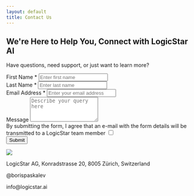 ```yaml
---
layout: default
title: Contact Us
---
```





<div class="contactmain_section">
    <div class="container">
        <div class="row justify-content-center">
            <div class="col-lg-6 col-md-6 col-12">
                <div class="main_title_sec">
                    <h2 class="main_title">We're Here to Help You, Connect with LogicStar AI</h2>
                    <p>Have questions, need support, or just want to learn more?</p>
                </div>
                <form action="https://formcarry.com/s/iy9helLGmjq" method="POST">
                    <!-- <div class="">
                        <label for="userTypeDescription" class="form-label">We're Here to Help You, Connect with LogicStar AI</label>
                        <div class="btn-group-toggle mt-2" data-toggle="buttons">
                            <input type="radio" class="btn-check" id="customer" autocomplete="off" value="customer" name="updateType" checked>
                            <label class="btn btn-outline-secondary" for="customer"><i class="fas fa-user"></i> Customer</label>
                            <input type="radio" class="btn-check" id="employee" autocomplete="off" value="employee" name="updateType">
                            <label class="btn btn-outline-secondary" for="employee"><i class="fas fa-user-tie"></i> Employee</label>
                            <input type="radio" class="btn-check" id="investor" autocomplete="off" value="investor" name="updateType">
                            <label class="btn btn-outline-secondary" for="investor"><i class="fas fa-hand-holding-usd"></i> Investor</label>
                            <input type="radio" class="btn-check" id="general" autocomplete="off" value="general" name="updateType">
                            <label class="btn btn-outline-secondary" for="general"><i class="fas fa-cog"></i> General</label>
                        </div>
                    </div> -->
                    <div class="row">
                        <div class="col-lg-6"> 
                            <div class="form-group">
                                <label for="firstName" class="form-label">First Name *</label>
                                <input type="text" class="form-control" id="firstName" name="firstName" placeholder="Enter first name" required>
                            </div>
                        </div>
                        <div class="col-lg-6">
                            <div class="form-group">
                                <label for="lastName" class="form-label">Last Name *</label>
                                <input type="text" class="form-control" id="lastName" name="lastName" placeholder="Enter last name" required>
                            </div>
                        </div>
                        <div class="col-lg-12">
                            <div class="form-group">
                                <label for="email" class="form-label">Email Address *</label>
                                <input type="email" class="form-control" id="email" name="email" placeholder="Enter your email address" required>
                            </div>
                        </div>
                        <div class="col-lg-12">
                            <div class="form-group">
                                <label for="comments" class="form-label">Message    </label>
                                <textarea class="form-control" id="comments" name="comments" rows="4" placeholder="Describe your query here"></textarea>
                             </div>
                        </div>
                        <div class="col-lg-12">
                             <div class="form-check">
                                <label class="form-check-label" for="privacyPolicy"> By submitting the form, I agree that an e-mail with the form details will be transmitted to a LogicStar team member
                                <input type="checkbox" class="form-check-input" id="privacyPolicy" name="privacyPolicy" required>
                                <span class="checkmark"></span>
                                <!-- <a href="{{ site.baseurl }}/company/privacy">privacy policy</a>. -->
                                </label>
                            </div>
                        </div>
                        <div class="col-lg-12">
                            <button type="submit" class="btn btn-styled w-100">Submit <i class="icon icon-icon-2"></i></button>
                        </div>
                    </div>
                    <!-- <div class="">
                        <label for="company" class="form-label">Company (optional)</label>
                        <input type="text" class="form-control" id="company" name="company">
                    </div> -->
                </form>
            </div>
            <div class="col-lg-6 col-md-6 col-12">
                <img src="{{ site.baseurl }}images/website/contact-right.svg">
            </div>
        </div>
    </div>
<div>


<div class="address_section">
    <div class="container">
        <div class="row">
            <div class="col-lg-4 col-md-6 col-12">
                <div class="address_box">
                    <div class="address_icon">
                        <i class="icon icon-icon-11"></i>
                    </div>
                    <div class="address_content">
                        <p>LogicStar AG, Konradstrasse 20, 8005 Zürich, Switzerland</p>
                    </div>
                </div>
            </div>
            <div class="col-lg-4 col-md-6 col-12">
                <div class="address_box">
                    <div class="address_icon">
                        <i class="icon icon-icon-12"></i>
                    </div>
                    <div class="address_content">
                        <p>@borispaskalev</p>
                    </div>
                </div>
            </div>
            <div class="col-lg-4 col-md-6 col-12">
                <div class="address_box">
                    <div class="address_icon">
                        <i class="icon icon-icon-13"></i>
                    </div>
                    <div class="address_content">
                        <p>info@logicstar.ai </p>
                    </div>
                </div>
            </div>
        </div>
    </div>
</div>


<!-- <p>
You can always contact us through one of the following email addresses:
</p> -->

<!-- <table class="table table-hover">
    <thead class="table-dark">
        <tr>
            <th>Email</th>
            <th>Purpose</th>
        </tr>
    </thead>
    <tbody>
        <tr>
            <td><mail to="customers" addBody="true"></mail></td>
            <td>Customer inquiries and support</td>
        </tr>
        <tr>
            <td><mail to="investors" addBody="true"></mail></td>
            <td>Investor relations and inquiries</td>
        </tr>
        <tr>
            <td><mail to="careers" addBody="true"></mail></td>
            <td>Job applications and career inquiries</td>
        </tr>
        <tr>
            <td><mail to="info" addBody="true"></mail></td>
            <td>General information and inquiries</td>
        </tr>
    </tbody>
</table> -->

<script>
    // Function to get query parameter by name
    function getQueryParam(name) {
        const urlParams = new URLSearchParams(window.location.search);
        return urlParams.get(name);
    }

    // Function to set the radio button based on the query parameter
    function setRadioButton() {
        const updateType = getQueryParam('updateType');
        if (updateType) {
            document.getElementById(updateType).checked = true;
        }
    }

    // Call the function when the page loads
    window.onload = setRadioButton;
</script>